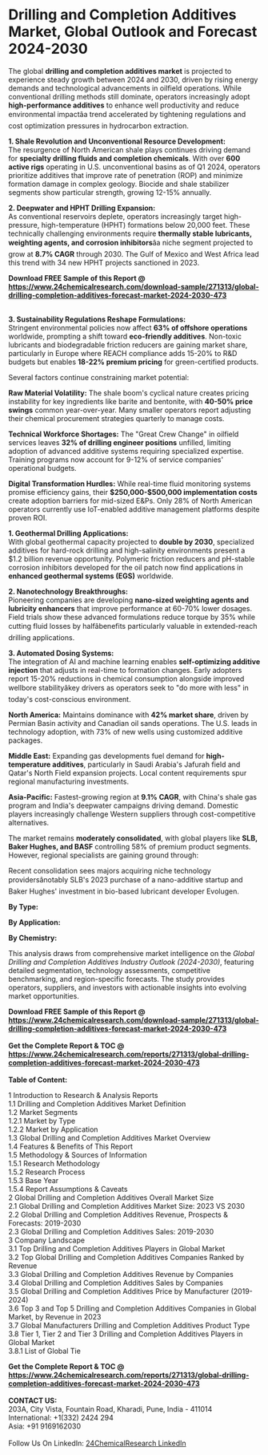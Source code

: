 <h1>Drilling and Completion Additives Market, Global Outlook and Forecast 2024-2030</h1><p>The global <strong>drilling and completion additives market</strong> is projected to experience steady growth between 2024 and 2030, driven by rising energy demands and technological advancements in oilfield operations. While conventional drilling methods still dominate, operators increasingly adopt <strong>high-performance additives</strong> to enhance well productivity and reduce environmental impactâa trend accelerated by tightening regulations and cost optimization pressures in hydrocarbon extraction.</p><p><strong>1. Shale Revolution and Unconventional Resource Development:</strong><br>
The resurgence of North American shale plays continues driving demand for <strong>specialty drilling fluids and completion chemicals</strong>. With over <strong>600 active rigs</strong> operating in U.S. unconventional basins as of Q1 2024, operators prioritize additives that improve rate of penetration (ROP) and minimize formation damage in complex geology. Biocide and shale stabilizer segments show particular strength, growing 12-15% annually.</p><p><strong>2. Deepwater and HPHT Drilling Expansion:</strong><br>
As conventional reservoirs deplete, operators increasingly target high-pressure, high-temperature (HPHT) formations below 20,000 feet. These technically challenging environments require <strong>thermally stable lubricants, weighting agents, and corrosion inhibitors</strong>âa niche segment projected to grow at <strong>8.7% CAGR</strong> through 2030. The Gulf of Mexico and West Africa lead this trend with 34 new HPHT projects sanctioned in 2023.</p><div><b>Download FREE Sample of this Report @ 
            <a href="https://www.24chemicalresearch.com/download-sample/271313/global-drilling-completion-additives-forecast-market-2024-2030-473">
            https://www.24chemicalresearch.com/download-sample/271313/global-drilling-completion-additives-forecast-market-2024-2030-473</a></b></div><br><p><strong>3. Sustainability Regulations Reshape Formulations:</strong><br>
Stringent environmental policies now affect <strong>63% of offshore operations</strong> worldwide, prompting a shift toward <strong>eco-friendly additives</strong>. Non-toxic lubricants and biodegradable friction reducers are gaining market share, particularly in Europe where REACH compliance adds 15-20% to R&amp;D budgets but enables <strong>18-22% premium pricing</strong> for green-certified products.</p><p>Several factors continue constraining market potential:</p><p><strong>Raw Material Volatility:</strong> The shale boom's cyclical nature creates pricing instability for key ingredients like barite and bentonite, with <strong>40-50% price swings</strong> common year-over-year. Many smaller operators report adjusting their chemical procurement strategies quarterly to manage costs.</p><p><strong>Technical Workforce Shortages:</strong> The "Great Crew Change" in oilfield services leaves <strong>32% of drilling engineer positions</strong> unfilled, limiting adoption of advanced additive systems requiring specialized expertise. Training programs now account for 9-12% of service companies' operational budgets.</p><p><strong>Digital Transformation Hurdles:</strong> While real-time fluid monitoring systems promise efficiency gains, their <strong>$250,000-$500,000 implementation costs</strong> create adoption barriers for mid-sized E&amp;Ps. Only 28% of North American operators currently use IoT-enabled additive management platforms despite proven ROI.</p><p><strong>1. Geothermal Drilling Applications:</strong><br>
With global geothermal capacity projected to <strong>double by 2030</strong>, specialized additives for hard-rock drilling and high-salinity environments present a $1.2 billion revenue opportunity. Polymeric friction reducers and pH-stable corrosion inhibitors developed for the oil patch now find applications in <strong>enhanced geothermal systems (EGS)</strong> worldwide.</p><p><strong>2. Nanotechnology Breakthroughs:</strong><br>
Pioneering companies are developing <strong>nano-sized weighting agents and lubricity enhancers</strong> that improve performance at 60-70% lower dosages. Field trials show these advanced formulations reduce torque by 35% while cutting fluid losses by halfâbenefits particularly valuable in extended-reach drilling applications.</p><p><strong>3. Automated Dosing Systems:</strong><br>
The integration of AI and machine learning enables <strong>self-optimizing additive injection</strong> that adjusts in real-time to formation changes. Early adopters report 15-20% reductions in chemical consumption alongside improved wellbore stabilityâkey drivers as operators seek to "do more with less" in today's cost-conscious environment.</p><p><strong>North America:</strong> Maintains dominance with <strong>42% market share</strong>, driven by Permian Basin activity and Canadian oil sands operations. The U.S. leads in technology adoption, with 73% of new wells using customized additive packages.</p><p><strong>Middle East:</strong> Expanding gas developments fuel demand for <strong>high-temperature additives</strong>, particularly in Saudi Arabia's Jafurah field and Qatar's North Field expansion projects. Local content requirements spur regional manufacturing investments.</p><p><strong>Asia-Pacific:</strong> Fastest-growing region at <strong>9.1% CAGR</strong>, with China's shale gas program and India's deepwater campaigns driving demand. Domestic players increasingly challenge Western suppliers through cost-competitive alternatives.</p><p>The market remains <strong>moderately consolidated</strong>, with global players like <strong>SLB, Baker Hughes, and BASF</strong> controlling 58% of premium product segments. However, regional specialists are gaining ground through:</p><p>Recent consolidation sees majors acquiring niche technology providersânotably SLB's 2023 purchase of a nano-additive startup and Baker Hughes' investment in bio-based lubricant developer Evolugen.</p><p><strong>By Type:</strong></p><p><strong>By Application:</strong></p><p><strong>By Chemistry:</strong></p><p>This analysis draws from comprehensive market intelligence on the <em>Global Drilling and Completion Additives Industry Outlook (2024-2030)</em>, featuring detailed segmentation, technology assessments, competitive benchmarking, and region-specific forecasts. The study provides operators, suppliers, and investors with actionable insights into evolving market opportunities.</p><div><b>Download FREE Sample of this Report @ 
            <a href="https://www.24chemicalresearch.com/download-sample/271313/global-drilling-completion-additives-forecast-market-2024-2030-473">
            https://www.24chemicalresearch.com/download-sample/271313/global-drilling-completion-additives-forecast-market-2024-2030-473</a></b></div><br><div><b>Get the Complete Report & TOC @ 
            <a href="https://www.24chemicalresearch.com/reports/271313/global-drilling-completion-additives-forecast-market-2024-2030-473">
            https://www.24chemicalresearch.com/reports/271313/global-drilling-completion-additives-forecast-market-2024-2030-473</a></b></div><br>
            <b>Table of Content:</b><p>1 Introduction to Research & Analysis Reports<br />
    1.1 Drilling and Completion Additives Market Definition<br />
    1.2 Market Segments<br />
        1.2.1 Market by Type<br />
        1.2.2 Market by Application<br />
    1.3 Global Drilling and Completion Additives Market Overview<br />
    1.4 Features & Benefits of This Report<br />
    1.5 Methodology & Sources of Information<br />
        1.5.1 Research Methodology<br />
        1.5.2 Research Process<br />
        1.5.3 Base Year<br />
        1.5.4 Report Assumptions & Caveats<br />
2 Global Drilling and Completion Additives Overall Market Size<br />
    2.1 Global Drilling and Completion Additives Market Size: 2023 VS 2030<br />
    2.2 Global Drilling and Completion Additives Revenue, Prospects & Forecasts: 2019-2030<br />
    2.3 Global Drilling and Completion Additives Sales: 2019-2030<br />
3 Company Landscape<br />
    3.1 Top Drilling and Completion Additives Players in Global Market<br />
    3.2 Top Global Drilling and Completion Additives Companies Ranked by Revenue<br />
    3.3 Global Drilling and Completion Additives Revenue by Companies<br />
    3.4 Global Drilling and Completion Additives Sales by Companies<br />
    3.5 Global Drilling and Completion Additives Price by Manufacturer (2019-2024)<br />
    3.6 Top 3 and Top 5 Drilling and Completion Additives Companies in Global Market, by Revenue in 2023<br />
    3.7 Global Manufacturers Drilling and Completion Additives Product Type<br />
    3.8 Tier 1, Tier 2 and Tier 3 Drilling and Completion Additives Players in Global Market<br />
        3.8.1 List of Global Tie</p><div><b>Get the Complete Report & TOC @ 
            <a href="https://www.24chemicalresearch.com/reports/271313/global-drilling-completion-additives-forecast-market-2024-2030-473">
            https://www.24chemicalresearch.com/reports/271313/global-drilling-completion-additives-forecast-market-2024-2030-473</a></b></div><br><b>CONTACT US:</b><br>
            203A, City Vista, Fountain Road, Kharadi, Pune, India - 411014<br>
            International: +1(332) 2424 294<br>
            Asia: +91 9169162030 <br><br>
            Follow Us On LinkedIn: <a href="https://www.linkedin.com/company/24chemicalresearch/">24ChemicalResearch LinkedIn</a>
